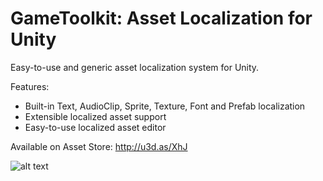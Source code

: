 # GameToolkit: Asset Localization for Unity
Easy-to-use and generic asset localization system for Unity.

Features: 
* Built-in Text, AudioClip, Sprite, Texture, Font and Prefab localization
* Extensible localized asset support
* Easy-to-use localized asset editor

Available on Asset Store: http://u3d.as/XhJ

![alt text](https://github.com/ibrahimpenekli/GameToolkit-Localization/ReadMeImages/Preview.gif "Preview")
